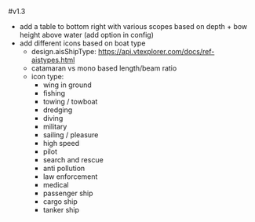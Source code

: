 #v1.3

* add a table to bottom right with various scopes based on depth + bow height above water (add option in config)
* add different icons based on boat type
  * design.aisShipType: https://api.vtexplorer.com/docs/ref-aistypes.html
  * catamaran vs mono based length/beam ratio
  * icon type:
    * wing in ground
    * fishing
    * towing / towboat
    * dredging
    * diving
    * military
    * sailing / pleasure
    * high speed
    * pilot
    * search and rescue
    * anti pollution
    * law enforcement
    * medical
    * passenger ship
    * cargo ship
    * tanker ship
